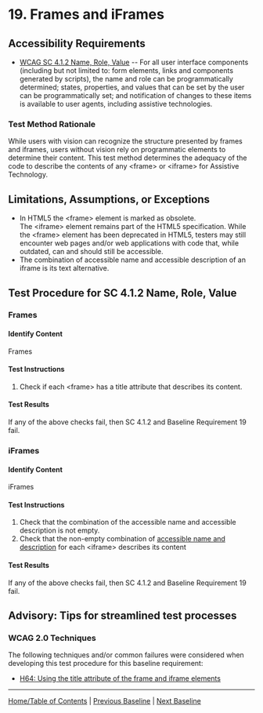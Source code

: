 # 19. Frames and iFrames

Accessibility Requirements
--------------------------
-   [WCAG SC 4.1.2 Name, Role, Value](http://www.w3.org/TR/UNDERSTANDING-WCAG20/ensure-compat-rsv.html) -- For all user interface components (including but not limited to: form elements, links and components generated by scripts), the name and role can be programmatically determined; states, properties, and values that can be set by the user can be programmatically set; and notification of changes to these items is available to user agents, including assistive technologies.

### Test Method Rationale
While users with vision can recognize the structure presented by frames and iframes, users without vision rely on programmatic elements to determine their content. This test method determines the adequacy of the code to describe the contents of any &lt;frame&gt; or &lt;iframe&gt; for Assistive Technology.

Limitations, Assumptions, or Exceptions
---------------------------------------
-   In HTML5 the &lt;frame&gt; element is marked as obsolete. The &lt;iframe&gt; element remains part of the HTML5 specification. While the &lt;frame&gt; element has been deprecated in HTML5, testers may still encounter web pages and/or web applications with code that, while outdated, can and should still be accessible.
-   The combination of accessible name and accessible description of an iframe is its text alternative.

Test Procedure for SC 4.1.2 Name, Role, Value
---------------------------------------------
### Frames
#### Identify Content
Frames

#### Test Instructions
1.  Check if each &lt;frame&gt; has a title attribute that describes its content.

#### Test Results
If any of the above checks fail, then SC 4.1.2 and Baseline Requirement 19 fail.

### iFrames
#### Identify Content
iFrames

#### Test Instructions
1.  Check that the combination of the accessible name and accessible description is not empty.
1.  Check that the non-empty combination of [accessible name and description](https://www.w3.org/TR/html-aam-1.0/#iframe-element) for each &lt;iframe&gt; describes its content

#### Test Results
If any of the above checks fail, then SC 4.1.2 and Baseline Requirement 19 fail.

Advisory: Tips for streamlined test processes
---------------------------------------------
### WCAG 2.0 Techniques
The following techniques and/or common failures were considered when developing this test procedure for this baseline requirement:
-   [H64: Using the title attribute of the frame and iframe elements](http://www.w3.org/TR/WCAG20-TECHS/H64.html)
    
----------------------------------------
[Home/Table of Contents](index.md) | [Previous Baseline](18Stylesheet.md) | [Next Baseline](20AlternateVersions.md)
